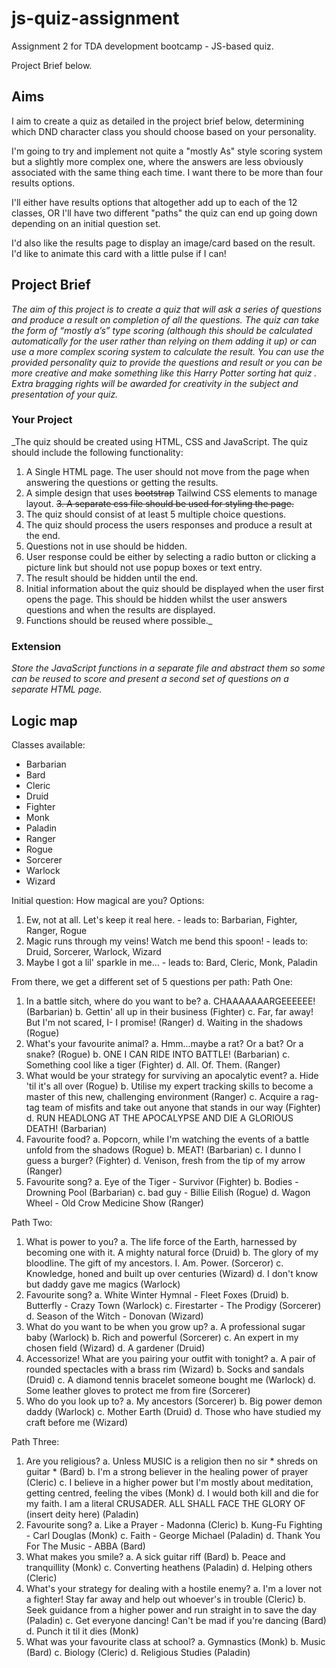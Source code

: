 # js-quiz-assignment
Assignment 2 for TDA development bootcamp - JS-based quiz.

Project Brief below.

## Aims ##
I aim to create a quiz as detailed in the project brief below, determining which DND character class you should choose based on your personality.

I'm going to try and implement not quite a "mostly As" style scoring system but a slightly more complex one, where the answers are less obviously associated with the same thing each time. I want there to be more than four results options.

I'll either have results options that altogether add up to each of the 12 classes, OR I'll have two different "paths" the quiz can end up going down depending on an initial question set.

I'd also like the results page to display an image/card based on the result. I'd like to animate this card with a little pulse if I can!

## Project Brief ##
_The aim of this project is to create a quiz that will ask a series of questions and produce a result
on completion of all the questions.
The quiz can take the form of “mostly a’s” type scoring (although this should be calculated
automatically for the user rather than relying on them adding it up) or can use a more complex
scoring system to calculate the result.
You can use the provided personality quiz to provide the questions and result or you can be
more creative and make something like this Harry Potter sorting hat quiz .
Extra bragging rights will be awarded for creativity in the subject and presentation of your quiz._

### Your Project ###
_The quiz should be created using HTML, CSS and JavaScript. The quiz should include the
following functionality:

1. A Single HTML page. The user should not move from the page when answering
the questions or getting the results.
2. A simple design that uses ~~bootstrap~~ Tailwind CSS elements to manage layout.
~~3. A separate css file should be used for styling the page.~~
4. The quiz should consist of at least 5 multiple choice questions.
5. The quiz should process the users responses and produce a result at the end.
6. Questions not in use should be hidden.
7. User response could be either by selecting a radio button or clicking a picture link
but should not use popup boxes or text entry.
8. The result should be hidden until the end.
9. Initial information about the quiz should be displayed when the user first opens
the page. This should be hidden whilst the user answers questions and when the
results are displayed.
10. Functions should be reused where possible._

### Extension ###
_Store the JavaScript functions in a separate file and abstract them so some can be
reused to score and present a second set of questions on a separate HTML page._


## Logic map ##
Classes available:
- Barbarian
- Bard
- Cleric
- Druid
- Fighter
- Monk
- Paladin
- Ranger
- Rogue
- Sorcerer
- Warlock
- Wizard

Initial question: How magical are you?
Options:
1. Ew, not at all. Let's keep it real here. - leads to: Barbarian, Fighter, Ranger, Rogue
2. Magic runs through my veins! Watch me bend this spoon! - leads to: Druid, Sorcerer, Warlock, Wizard
3. Maybe I got a lil' sparkle in me... - leads to: Bard, Cleric, Monk, Paladin

From there, we get a different set of 5 questions per path:
Path One:
1. In a battle sitch, where do you want to be?
    a. CHAAAAAAARGEEEEEE! (Barbarian)
    b. Gettin' all up in their business (Fighter)
    c. Far, far away! But I'm not scared, I- I promise! (Ranger)
    d. Waiting in the shadows (Rogue)
2. What's your favourite animal?
    a. Hmm...maybe a rat? Or a bat? Or a snake? (Rogue)
    b. ONE I CAN RIDE INTO BATTLE! (Barbarian)
    c. Something cool like a tiger (Fighter)
    d. All. Of. Them. (Ranger)
3. What would be your strategy for surviving an apocalytic event?
    a. Hide 'til it's all over (Rogue)
    b. Utilise my expert tracking skills to become a master of this new, challenging environment (Ranger)
    c. Acquire a rag-tag team of misfits and take out anyone that stands in our way (Fighter)
    d. RUN HEADLONG AT THE APOCALYPSE AND DIE A GLORIOUS DEATH! (Barbarian)
4. Favourite food?
    a. Popcorn, while I'm watching the events of a battle unfold from the shadows (Rogue)
    b. MEAT! (Barbarian)
    c. I dunno I guess a burger? (Fighter)
    d. Venison, fresh from the tip of my arrow (Ranger)
5. Favourite song?
    a. Eye of the Tiger - Survivor (Fighter)
    b. Bodies - Drowning Pool (Barbarian)
    c. bad guy - Billie Eilish (Rogue)
    d. Wagon Wheel - Old Crow Medicine Show (Ranger)

Path Two:
1. What is power to you?
    a. The life force of the Earth, harnessed by becoming one with it. A mighty natural force (Druid)
    b. The glory of my bloodline. The gift of my ancestors. I. Am. Power. (Sorceror)
    c. Knowledge, honed and built up over centuries (Wizard)
    d. I don't know but daddy gave me magics (Warlock)
2. Favourite song?
    a. White Winter Hymnal - Fleet Foxes (Druid)
    b. Butterfly - Crazy Town (Warlock)
    c. Firestarter - The Prodigy (Sorcerer)
    d. Season of the Witch - Donovan (Wizard)
3. What do you want to be when you grow up?
    a. A professional sugar baby (Warlock)
    b. Rich and powerful (Sorcerer)
    c. An expert in my chosen field (Wizard)
    d. A gardener (Druid)
4. Accessorize! What are you pairing your outfit with tonight?
    a. A pair of rounded spectacles with a brass rim (Wizard)
    b. Socks and sandals (Druid)
    c. A diamond tennis bracelet someone bought me (Warlock)
    d. Some leather gloves to protect me from fire (Sorcerer)
5. Who do you look up to?
    a. My ancestors (Sorcerer)
    b. Big power demon daddy (Warlock)
    c. Mother Earth (Druid)
    d. Those who have studied my craft before me (Wizard)

Path Three:
1. Are you religious?
    a. Unless MUSIC is a religion then no sir * shreds on guitar * (Bard)
    b. I'm a strong believer in the healing power of prayer (Cleric)
    c. I believe in a higher power but I'm mostly about meditation, getting centred, feeling the vibes (Monk)
    d. I would both kill and die for my faith. I am a literal CRUSADER. ALL SHALL FACE THE GLORY OF (insert deity here) (Paladin)
2. Favourite song?
    a. Like a Prayer - Madonna (Cleric)
    b. Kung-Fu Fighting - Carl Douglas (Monk)
    c. Faith - George Michael (Paladin)
    d. Thank You For The Music - ABBA (Bard)
3. What makes you smile?
    a. A sick guitar riff (Bard)
    b. Peace and tranquillity (Monk)
    c. Converting heathens (Paladin)
    d. Helping others (Cleric)
4. What's your strategy for dealing with a hostile enemy?
    a. I'm a lover not a fighter! Stay far away and help out whoever's in trouble (Cleric)
    b. Seek guidance from a higher power and run straight in to save the day (Paladin)
    c. Get everyone dancing! Can't be mad if you're dancing (Bard)
    d. Punch it til it dies (Monk)
5. What was your favourite class at school?
    a. Gymnastics (Monk)
    b. Music (Bard)
    c. Biology (Cleric)
    d. Religious Studies (Paladin)



